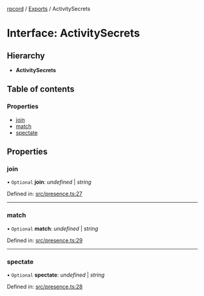 [rpcord](../README.md) / [Exports](../modules.md) / ActivitySecrets

# Interface: ActivitySecrets

## Hierarchy

* **ActivitySecrets**

## Table of contents

### Properties

- [join](activitysecrets.md#join)
- [match](activitysecrets.md#match)
- [spectate](activitysecrets.md#spectate)

## Properties

### join

• `Optional` **join**: *undefined* \| *string*

Defined in: [src/presence.ts:27](https://github.com/DjDeveloperr/RPCord/blob/ac2ab55/src/presence.ts#L27)

___

### match

• `Optional` **match**: *undefined* \| *string*

Defined in: [src/presence.ts:29](https://github.com/DjDeveloperr/RPCord/blob/ac2ab55/src/presence.ts#L29)

___

### spectate

• `Optional` **spectate**: *undefined* \| *string*

Defined in: [src/presence.ts:28](https://github.com/DjDeveloperr/RPCord/blob/ac2ab55/src/presence.ts#L28)
